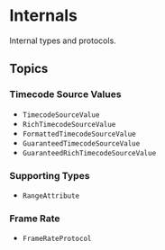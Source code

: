 # Internals

Internal types and protocols.

## Topics

### Timecode Source Values

- ``TimecodeSourceValue``
- ``RichTimecodeSourceValue``
- ``FormattedTimecodeSourceValue``
- ``GuaranteedTimecodeSourceValue``
- ``GuaranteedRichTimecodeSourceValue``

### Supporting Types

- ``RangeAttribute``

### Frame Rate

- ``FrameRateProtocol``
